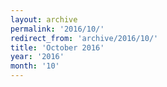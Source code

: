 ```yaml
---
layout: archive
permalink: '2016/10/'
redirect_from: 'archive/2016/10/'
title: 'October 2016'
year: '2016'
month: '10'
---
```

